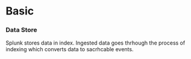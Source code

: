 # Basic

### Data Store

Splunk stores data in index. Ingested data goes thrhough the process of indexing which converts data to sacrhcable events.
